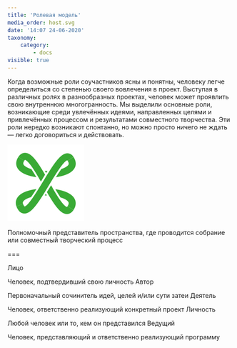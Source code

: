 ```yaml
---
title: 'Ролевая модель'
media_order: host.svg
date: '14:07 24-06-2020'
taxonomy:
    category:
        - docs
visible: true
---
```


Когда возможные роли соучастников ясны и понятны, человеку легче определиться со степенью своего вовлечения в проект. Выступая в различных ролях в разнообразных проектах, человек может проявлить свою внутреннюю многогранность. Мы выделили основные роли, возникающие среди увлечённых идеями, направленных целями и привлечённых процессом и результатами совместного творчества. Эти роли нередко возникают спонтанно, но можно просто ничего не ждать — легко договориться и действовать. 

[![{Хост](host.svg?resize=100,100&classes=float-left)](./host)

Полномочный представитель пространства, где проводится собрание или совместный творческий процесс

===

Лицо

Человек, подтвердивший свою личность
Автор

Первоначальный сочинитель идей, целей и/или сути затеи
Деятель

Человек, ответственно реализующий конкретный проект
Личность

Любой человек или то, кем он представился
Ведущий

Человек, представляющий и ответственно реализующий программу
